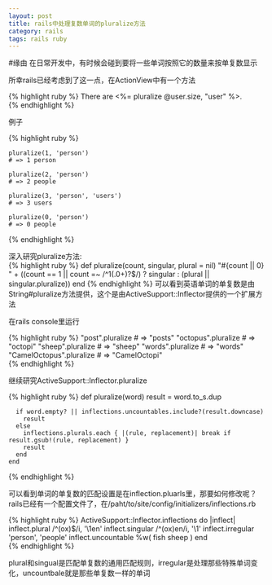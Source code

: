 ```yaml
---
layout: post
title: rails中处理复数单词的pluralize方法
category: rails
tags: rails ruby
---
```



#缘由
在日常开发中，有时候会碰到要将一些单词按照它的数量来按单复数显示    


   
所幸rails已经考虑到了这一点，在ActionView中有一个方法

{% highlight ruby %}
    There are <%= pluralize @user.size, "user" %>.  
{% endhighlight %}

  例子

{% highlight ruby %}

    pluralize(1, 'person')
    # => 1 person

    pluralize(2, 'person')
    # => 2 people

    pluralize(3, 'person', 'users')
    # => 3 users

    pluralize(0, 'person')
    # => 0 people

{% endhighlight %}
  
  深入研究pluralize方法:  
{% highlight ruby %}
    def pluralize(count, singular, plural = nil)
      "#{count || 0} " + ((count == 1 || count =~ /^1(\.0+)?$/) ? singular : (plural || singular.pluralize))
    end
{% endhighlight %}
  可以看到英语单词的单复数是由String#pluralize方法提供，这个是由ActiveSupport::Inflector提供的一个扩展方法  

  在rails console里运行  

{% highlight ruby %}
    "post".pluralize             # => "posts"
    "octopus".pluralize          # => "octopi"
    "sheep".pluralize            # => "sheep"
    "words".pluralize            # => "words"
    "CamelOctopus".pluralize     # => "CamelOctopi"  
{% endhighlight %}

  继续研究ActiveSupport::Inflector.pluralize

{% highlight ruby %}
    def pluralize(word)
      result = word.to_s.dup

      if word.empty? || inflections.uncountables.include?(result.downcase)
        result
      else
        inflections.plurals.each { |(rule, replacement)| break if result.gsub!(rule, replacement) }
        result
      end
    end
{% endhighlight %}

可以看到单词的单复数的匹配设置是在inflection.pluarls里，那要如何修改呢？
rails已经有一个配置文件了，在/paht/to/site/config/initializers/inflections.rb  

{% highlight ruby %}
    ActiveSupport::Inflector.inflections do |inflect|
      inflect.plural /^(ox)$/i, '\1en'
      inflect.singular /^(ox)en/i, '\1'
      inflect.irregular 'person', 'people'
      inflect.uncountable %w( fish sheep )
    end  
{% endhighlight %}

plural和singual是匹配单复数的通用匹配规则，irregular是处理那些特殊单词变化，uncountbale就是那些单复数一样的单词